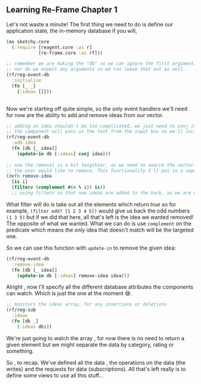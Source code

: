 ## Learning Re-Frame Chapter 1

Let's not waste a minute! The first thing we need to do is define our application state, the in-memory database if you will, 

  ```Clojure
  (ns sketchy.core
    (:require [reagent.core :as r]
              [re-frame.core :as rf]))
  
  ;; remember we are making the "db" so we can ignore the first argument, 
  ;; nor do we expect any arguments so we can leave that out as well.
  (rf/reg-event-db
    :initialise
    (fn [_ _]
      {:ideas []}))
            
  ```
Now we're starting off quite simple, so the only event handlers we'll need for now are the ability to add and remove ideas from our vector. 

  ```Clojure
  ;; adding an idea shouldn't be too complicated, we just need to conj it the end. 
  ;; the component will pass us the text from the input box so we'll include it in the handler fn
  (rf/reg-event-db
    :add-idea
    (fn [db [_ idea]]
      (update-in db [:ideas] conj idea)))
      
  ;; now the removal is a bit lengthier, as we need to search the vector of ideas for the one that 
  ;; the user would like to remove. This functionality I'll put in a separate function
  (defn remove-idea
    [is i]
    (filterv (complement #(= % i)) is))
    ;; using filterv so that new ideas are added to the back, as we are working with vectors.
  ```
What filter will do is take out all the elements which return *true* so for example, `(filter odd? [1 2 3 4 5])` would give us back the odd numbers `(1 3 5)` but if we did that here, all that's left is the idea we wanted removed! The opposite of what we wanted. What we can do is use `complement` on the predicate which means the *only* idea that doesn't match will be the targeted one. 

So we can use this function with `update-in` to remove the given idea:

  ```Clojure
  (rf/reg-event-db
    :remove-idea
    (fn [db [_ idea]]
      (update-in db [:ideas] remove-idea idea)))
  ```
Alright , now I'll specify all the different database attributes the components can watch. Which is just the one at the moment :sweat_smile:.

  ```Clojure
  ;; monitors the ideas array, for any insertions or deletions
  (rf/reg-sub
    :ideas
    (fn [db _]
      (:ideas db)))
  ```
We're just going to watch the array , for now there is no need to return a given element but we might separate the data by category, rating or something. 

So , to recap. We've defined all the data , the operations on the data (the writes) and the requests for data (subscriptions). All that's left really is to define some views to use all this stuff...
  
